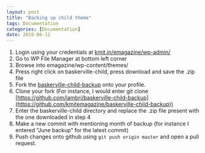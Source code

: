 ```yaml
---
layout: post
title: "Backing up child theme"
tags: Documentation
categories: [Documentation]
date: 2019-06-12
---
```

1. Login using your credentials at [kmit.in/emagazine/wp-admin/](http://kmit.in/emagazine/wp-login.php?redirect_to=http%3A%2F%2Fkmit.in%2Femagazine%2Fwp-admin%2F&reauth=1)
2. Go to WP File Manager at bottom left corner
3. Browse into emagazine/wp-content/themes/
4. Press right click on baskerville-child, press download and save the .zip file
5. Fork the [baskerville-child-backup](https://github.com/kmitemagazine/baskerville-child-backup) onto your profile.
6. Clone your fork (For instance, I would enter git clone [https://github.com/iambrj/baskerville-child-backup](https://github.com/kmitemagazine/baskerville-child-backup))
7. Enter the baskerville-child directory and replace the .zip file present with the one downloaded in step 4
8. Make a new commit with mentioning month of backup (for instance I entered “June backup” for the latest commit)
9. Push changes onto github using `git push origin master` and open a pull request.

